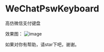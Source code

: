# WeChatPswKeyboard
高仿微信支付键盘

效果图：
![image](https://github.com/zuiwuyuan/WeChatPswKeyboard/blob/master/imgs/img.gif)

如果对你有帮助，请star下吧，谢谢。
